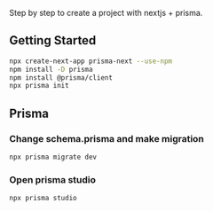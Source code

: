Step by step to create a project with nextjs + prisma.

## Getting Started

```bash
npx create-next-app prisma-next --use-npm
npm install -D prisma
npm install @prisma/client
npx prisma init
```

## Prisma

### Change schema.prisma and make migration

```bash
npx prisma migrate dev
```

### Open prisma studio

```bash
npx prisma studio
```
